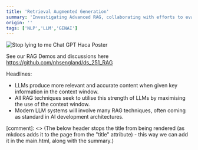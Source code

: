 ```yaml
---
title: 'Retrieval Augmented Generation'
summary: 'Investigating Advanced RAG, collaborating with efforts to evaluate LLM outputs.'
origin: ''
tags: ['NLP','LLM','GENAI']
---
```



![Stop lying to me Chat GPT Haca Poster](https://github.com/user-attachments/assets/89298bcc-370c-473c-b130-29239ac46c74)


See our RAG Demos and discussions here 
https://github.com/nhsengland/ds_251_RAG


Headlines: 
- LLMs produce more relevant and accurate content when given key information in the context window. 
- All RAG techniques seek to utilise this strength of LLMs by maximising the use of the context window. 
- Modern LLM systems will involve many RAG techniques, often coming as standard in AI development architectures.


[comment]: <> (The below header stops the title from being rendered (as mkdocs adds it to the page from the "title" attribute) - this way we can add it in the main.html, along with the summary.)
#
